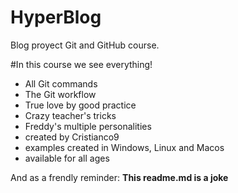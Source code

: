 # HyperBlog
Blog proyect Git and GitHub course.
<The Git and GitHub course is the necessary to upgrade my skill programming and become a great developer>

#In this course we see everything!
* All Git commands
* The Git workflow
* True love by good practice
* Crazy teacher's tricks
* Freddy's multiple personalities
* created by Cristianco9
* examples created in Windows, Linux and Macos
* available for all ages

And as a frendly reminder: **This readme.md is a joke**
